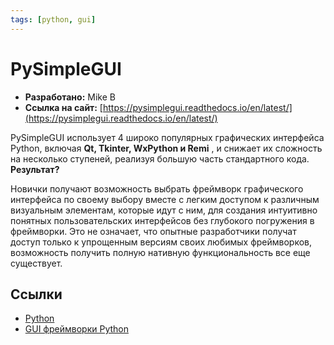 ```yaml
---
tags: [python, gui]
---
```

# PySimpleGUI

- **Разработано:** Mike B
- **Ссылка на сайт:** [https://pysimplegui.readthedocs.io/en/latest/](https://pysimplegui.readthedocs.io/en/latest/)

PySimpleGUI использует 4 широко популярных графических интерфейса Python, включая **Qt, Tkinter, WxPython и Remi** , и снижает их сложность на несколько ступеней, реализуя большую часть стандартного кода. **Результат?**

Новички получают возможность выбрать фреймворк графического интерфейса по своему выбору вместе с легким доступом к различным визуальным элементам, которые идут с ним, для создания интуитивно понятных пользовательских интерфейсов без глубокого погружения в фреймворки. Это не означает, что опытные разработчики получат доступ только к упрощенным версиям своих любимых фреймворков, возможность получить полную нативную функциональность все еще существует.

## Ссылки

- [Python](Python.md)
- [GUI фреймворки Python](GUI%20фреймворки%20Python.md)
